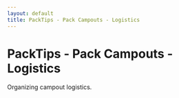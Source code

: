 ```yaml
---
layout: default
title: PackTips - Pack Campouts - Logistics
---
```


# PackTips - Pack Campouts - Logistics

Organizing campout logistics.
